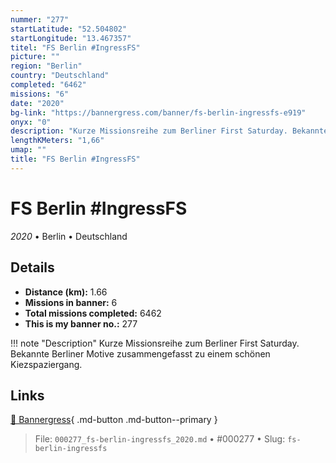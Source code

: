 ```yaml
---
nummer: "277"
startLatitude: "52.504802"
startLongitude: "13.467357"
titel: "FS Berlin #IngressFS"
picture: ""
region: "Berlin"
country: "Deutschland"
completed: "6462"
missions: "6"
date: "2020"
bg-link: "https://bannergress.com/banner/fs-berlin-ingressfs-e919"
onyx: "0"
description: "Kurze Missionsreihe zum Berliner First Saturday. Bekannte Berliner Motive zusammengefasst zu einem schönen Kiezspaziergang."
lengthKMeters: "1,66"
umap: ""
title: "FS Berlin #IngressFS"
---
```

# FS Berlin #IngressFS

*2020* • Berlin • Deutschland



## Details
- **Distance (km):** 1.66
- **Missions in banner:** 6
- **Total missions completed:** 6462
- **This is my banner no.:** 277


!!! note "Description"
    Kurze Missionsreihe zum Berliner First Saturday. Bekannte Berliner Motive zusammengefasst zu einem schönen Kiezspaziergang.



## Links
[🔗 Bannergress](https://bannergress.com/banner/fs-berlin-ingressfs-e919){ .md-button .md-button--primary }



> File: `000277_fs-berlin-ingressfs_2020.md` • #000277 • Slug: `fs-berlin-ingressfs`
